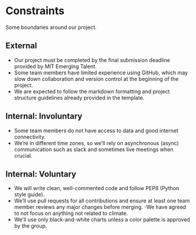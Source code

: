 <!-- this template is for inspiration, feel free to change it however you like! -->

# Constraints

Some boundaries around our project.

## External

<!--
  constraints coming from the outside that your team has no control over:
  - project deadlines
  - number of unit tests required to pass a code review
  - technologies (sometimes a client will tell you what to use)
  - power or connectivity
  - ...
-->
- Our project must be completed by the final submission deadline provided by
  MIT Emerging Talent.
- Some team members have limited experience using GitHub, which may slow down
  collaboration and version control at the beginning of the project.
- We are expected to follow the markdown formatting and project structure
  guidelines already provided in the template.

## Internal: Involuntary

<!--
  constraints that come from within your team, and you have no control over:
  - each of your individual skill levels
  - amount of time available to work on the project
-->
- Some team members do not have access to data and good internet connectivity.
- We’re in different time zones, so we’ll rely on asynchronous (async) communication
  such as slack and sometimes live meetings when crucial.

## Internal: Voluntary

<!--
  constraints that your team decided on to help scope the project. they may include:
  - coding style & conventions
  - agree on a code review checklist for the project repository
  - the number of hours you want to spend working
  - only using the colors black and white
-->
- We will write clean, well-commented code and follow PEP8 (Python style guide).
- We’ll use pull requests for all contributions and ensure at least one team
    member reviews any major changes before merging.
-We have agreed to not focus on anything not related to climate.
- We'll use only black-and-white charts unless a color palette is
  approved by the group.
